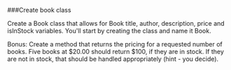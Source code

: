 ###Create book class

Create a Book class that allows for Book title, author, description, price and isInStock variables. You'll start by creating the class and name it Book.

Bonus: Create a method that returns the pricing for a requested number of books. Five books at $20.00 should return $100, if they are in stock. If they are not in stock, that should be handled appropriately (hint - you decide).